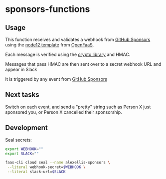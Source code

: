 # sponsors-functions

## Usage

This function receives and validates a webhook from [GitHub Sponsors](https://github.com/sponsors) using the [node12 template](https://github.com/openfaas/templates/) from [OpenFaaS](https://github.com/openfaas/).

Each message is verified using the [crypto library](https://nodejs.org/api/crypto.html) and HMAC.

Messages that pass HMAC are then sent over to a secret webhook URL and appear in Slack

It is triggered by any event from [GitHub Sponsors](https://github.com/sponsors/alexellis)

## Next tasks

Switch on each event, and send a "pretty" string such as Person X just sponsored you, or Person X cancelled their sponsorship.

## Development

Seal secrets:

```sh
export WEBHOOK=""
export SLACK=""

faas-cli cloud seal --name alexellis-sponsors \
 --literal webhook-secret=$WEBHOOK \
 --literal slack-url=$SLACK
```
